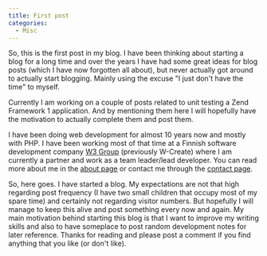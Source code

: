 ```yaml
---
title: First post
categories:
  - Misc
---
```


So, this is the first post in my blog. I have been thinking about starting a blog for a long time and over the years I have had some great ideas for blog posts (which I have now forgotten all about), but never actually got around to actually start blogging. Mainly using the excuse "I just don't have the time" to myself.

Currently I am working on a couple of posts related to unit testing a Zend Framework 1 application. And by mentioning them here I will hopefully have the motivation to actually complete them and post them.

<!--more-->

I have been doing web development for almost 10 years now and mostly with PHP. I have been working most of that time at a Finnish software development company [W3 Group](http://w3.fi) (previously W-Create) where I am currently a partner and work as a team leader/lead developer. You can read more about me in the [about page](/about/) or contact me through the [contact page](/contact/).

So, here goes. I have started a blog. My expectations are not that high regarding post frequency (I have two small children that occupy most of my spare time) and certainly not regarding visitor numbers. But hopefully I will manage to keep this alive and post something every now and again. My main motivation behind starting this blog is that I want to improve my writing skills and also to have someplace to post random development notes for later reference. Thanks for reading and please post a comment if you find anything that you like (or don't like).
